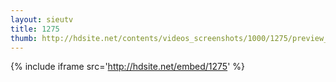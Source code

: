 ```yaml
---
layout: sieutv
title: 1275
thumb: http://hdsite.net/contents/videos_screenshots/1000/1275/preview_360p.mp4.jpg
---
```

{% include iframe src='http://hdsite.net/embed/1275' %}
 
